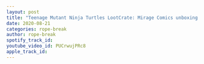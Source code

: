 ```yaml
---
layout: post
title: "Teenage Mutant Ninja Turtles LootCrate: Mirage Comics unboxing!"
date: 2020-08-21
categories: rope-break
author: rope-break
spotify_track_id: 
youtube_video_id: PUCrwujPRc8
apple_track_id: 
---
```

